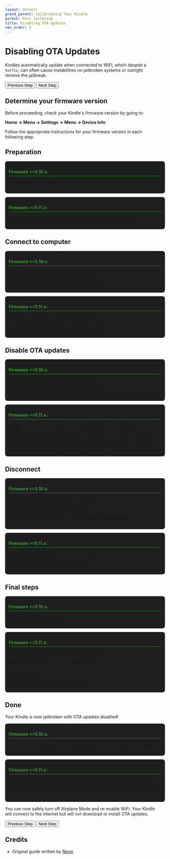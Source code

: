 ```yaml
---
layout: default
grand_parent: Jailbreaking Your Kindle
parent: Post Jailbreak
title: Disabling OTA Updates
nav_order: 3
---
```


# Disabling OTA Updates

Kindles automatically update when connected to WiFi, which despite a `hotfix`, can often cause instabilities on jailbroken systems or outright remove the jailbreak.

<div id="guide">
    <div class="buttons">
        <button class="btn btn-orange" id="prev">Previous Step</button>
        <span id="stepCounter"></span>
        <button class="btn btn-green" id="next">Next Step</button>
    </div>
    <div id="stepwrapper" class="stepwrapper">
        <div class="step">
            <h2>Determine your firmware version</h2>
            <div class="stepContent">
                <p>Before proceeding, check your Kindle's firmware version by going to:</p>
                <p><strong>Home → Menu → Settings → Menu → Device Info</strong></p>
                <p class="highlight">Follow the appropriate instructions for your firmware version in each following step.</p>
            </div>
        </div>  

<div class="step">
            <h2>Preparation</h2>
            <div class="stepContent">
                <div class="version-block">
                    <p class="version-label">Firmware <=5.10.x:</p>
                    <p>No preparation needed.</p>
                </div>
                <div class="version-block">
                    <p class="version-label">Firmware >=5.11.x:</p>
                    <p>Download the <a href="https://www.mobileread.com/forums/showpost.php?p=4076733&postcount=25">renameotabin</a> extension from MobileRead forums.</p>
                </div>
            </div>
        </div>

<div class="step">
            <h2>Connect to computer</h2>
            <div class="stepContent">
                <div class="version-block">
                    <p class="version-label">Firmware <=5.10.x:</p>
                    <p>Plug your Kindle into your PC via USB cable.</p>
                    <p>Wait for your computer to recognize the device.</p>
                </div>   
                <div class="version-block">
                    <p class="version-label">Firmware >=5.11.x:</p>
                    <p>Plug your Kindle into your PC via USB cable.</p>
                    <p>Wait for your computer to recognize the device.</p>
                </div>
            </div>
        </div>

<div class="step">
            <h2>Disable OTA updates</h2>
            <div class="stepContent">
                <div class="version-block">
                    <p class="version-label">Firmware <=5.10.x:</p>
                    <p>Navigate to the <a href="https://kindlemodding.org/jailbreaking/jailbreak-faq.html#what-is-the-root-directory">root directory</a> of your Kindle.</p>
                    <p>Create a folder called <code>update.bin.tmp.partial</code></p>
                </div>
                <div class="version-block">
                    <p class="version-label">Firmware >=5.11.x:</p>
                    <p>Unzip and copy the <code>renameotabin</code> folder to the <code>extensions</code> folder on your Kindle.</p>
                    <p class="warning">Delete any file with a name similar to <code>update.bin.tmp.partial</code> or ending in <code>.bin</code> from your Kindle to prevent an automatic update.</p>
                </div>
            </div>
        </div>

<div class="step">
            <h2>Disconnect</h2>
            <div class="stepContent">
                <div class="version-block">
                    <p class="version-label">Firmware <=5.10.x:</p>
                    <p>Safely eject your Kindle from your computer.</p>
                    <p>Unplug the USB cable from your Kindle.</p>
                    <p class="highlight">No further action is needed - OTA updates are now disabled.</p>
                </div>
                <div class="version-block">
                    <p class="version-label">Firmware >=5.11.x:</p>
                    <p>Safely eject your Kindle from your computer.</p>
                    <p>Unplug the USB cable from your Kindle.</p>
                </div>
            </div>
        </div>

<div class="step">
            <h2>Final steps</h2>
            <div class="stepContent">
                <div class="version-block">
                    <p class="version-label">Firmware <=5.10.x:</p>
                    <p>No additional steps needed.</p>
                </div>   
                <div class="version-block">
                    <p class="version-label">Firmware >=5.11.x:</p>
                    <p>Open <code>KUAL</code> (Kindle Unified Application Launcher).</p>
                    <p>Select <code>Rename OTA Binaries</code> from the menu.</p>
                    <p>Select <code>Rename</code>.</p>
                    <p class="highlight">Your Kindle will now reboot automatically.</p>
                </div>
            </div>
        </div>

<div class="step">
            <h2>Done</h2>
            <div class="stepContent">
                <p>Your Kindle is now jailbroken with OTA updates disabled!</p>    
                <div class="version-block">
                    <p class="version-label">Firmware <=5.10.x:</p>
                    <p>To restore OTA updates, simply delete the <code>update.bin.tmp.partial</code> folder.</p>
                </div>
                <div class="version-block">
                    <p class="version-label">Firmware >=5.11.x:</p>
                    <p>If you want to factory reset, downgrade, or update your Kindle, you will <strong>need</strong> to restore the update binaries by opening KUAL, selecting <code>Rename OTA Binaries</code> and then selecting <code>Restore</code> instead of rename.</p>
                </div>
                <p class="highlight">You can now safely turn off Airplane Mode and re-enable WiFi. Your Kindle will connect to the internet but will not download or install OTA updates.</p>
            </div>
        </div>
    </div>
    <div class="buttons">
        <button class="btn btn-orange" id="prev">Previous Step</button>
        <span id="stepCounter"></span>
        <button class="btn btn-green" id="next">Next Step</button>
    </div>
</div>

<style>
.version-block {
    background-color: #1e1e1e;
    border-radius: 8px;
    padding: 12px;
    margin-bottom: 12px;
    width: 100%;
}

.version-label {
    font-weight: bold;
    border-bottom: 1px solid #369d36;
    padding-bottom: 5px;
    margin-bottom: 10px;
    color: #369d36;
}
</style>

<script>new Guide("guide", "re-enabling-the-store", "Re-enable Store");</script>

## Credits

- Original guide written by [Neon](https://www.mobileread.com/forums/member.php?u=329187)
